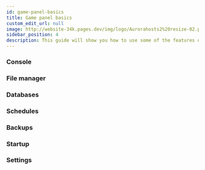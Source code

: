 ```yaml
---
id: game-panel-basics
title: Game panel basics
custom_edit_url: null
image: http://website-34k.pages.dev/img/logo/Aurorahosts2%20resize-02.png
sidebar_position: 4
description: This guide will show you how to use some of the features on the game panel
---
```


### Console


### File manager


### Databases


### Schedules


### Backups


### Startup


### Settings